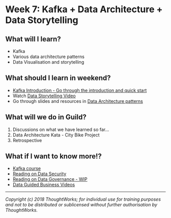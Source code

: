 # Week 7: Kafka + Data Architecture + Data Storytelling

## What will I learn?
* Kafka
* Various data architecture patterns
* Data Visualisation and storytelling

## What should I learn in weekend?
* [Kafka Introduction - Go through the introduction and quick start](https://kafka.apache.org)
* Watch [Data Storytelling Video](https://thoughtworks.zoom.us/recording/play/FaiWtOK6xHTtJDBRfIgOuGcdP2lImB6fY1gyKyrGeC2h5d5Tj4Vvp69U3iIIZLg_)
* Go through slides and resources in [Data Architecture patterns](https://docs.google.com/presentation/d/13Y5d72hor8CskHkjLtOxcj2s-TkLBRbtih5cP_s5y_0/edit#slide=id.g354a0b4b07_0_0)

## What will we do in Guild?
1. Discussions on what we have learned so far...
2. Data Architecture Kata - City Bike Project
3. Retrospective

## What if I want to know more!?
* [Kafka course](https://www.udemy.com/apache-kafka/)
* [Reading on Data Security](https://docs.google.com/presentation/d/1zwWx20xumCpEWajK_SEd6Tj3p8OGP9zHGf7yXQrnxDk/edit#slide=id.g1c9ca5108_1270)
* [Reading on Data Governance - WIP](https://docs.google.com/document/d/18wU-2qlnnpBL7CyITwRGx3YmYovythOf9VGpocPSxsc/edit#heading=h.gc642witv0uv)
* [Data Guided Business Videos](https://www.thoughtworks.com/live-series-au/content#data-guided)

---

*Copyright (c) 2018 ThoughtWorks; for individual use for training purposes and not to be distributed or sublicensed without further authorisation by ThoughtWorks.*
